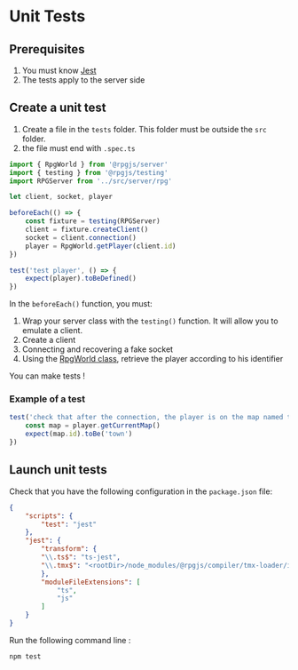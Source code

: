 # Unit Tests

## Prerequisites

1. You must know [Jest](https://jestjs.io)
2. The tests apply to the server side

## Create a unit test

1. Create a file in the `tests` folder. This folder must be outside the `src` folder.
2. the file must end with `.spec.ts`

```ts
import { RpgWorld } from '@rpgjs/server'
import { testing } from '@rpgjs/testing'
import RPGServer from '../src/server/rpg'

let client, socket, player

beforeEach(() => {
    const fixture = testing(RPGServer)
    client = fixture.createClient()
    socket = client.connection()
    player = RpgWorld.getPlayer(client.id)
})

test('test player', () => {
    expect(player).toBeDefined()
})
```

In the `beforeEach()` function, you must: 

1. Wrap your server class with the `testing()` function. It will allow you to emulate a client. 
2. Create a client
3. Connecting and recovering a fake socket
4. Using the [RpgWorld class](/classes/world.html), retrieve the player according to his identifier

You can make tests ! 

### Example of a test

```ts
test('check that after the connection, the player is on the map named town', () => {
    const map = player.getCurrentMap()
    expect(map.id).toBe('town')
})
```

## Launch unit tests

Check that you have the following configuration in the `package.json` file: 

```json
{
    "scripts": {
        "test": "jest"
    },
    "jest": {
        "transform": {
        "\\.ts$": "ts-jest",
        "\\.tmx$": "<rootDir>/node_modules/@rpgjs/compiler/tmx-loader/index.js"
        },
        "moduleFileExtensions": [
            "ts",
            "js"
        ]
    }
}
```

Run the following command line :

`npm test`
